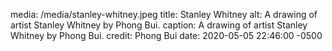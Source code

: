media: /media/stanley-whitney.jpeg
title: Stanley Whitney
alt: A drawing of artist Stanley Whitney by Phong Bui.
caption: A drawing of artist Stanley Whitney by Phong Bui.
credit: Phong Bui
date: 2020-05-05 22:46:00 -0500
